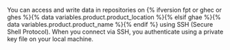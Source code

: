 You can access and write data in repositories on {% ifversion fpt or ghec or ghes %}{% data variables.product.product_location %}{% elsif ghae %}{% data variables.product.product_name %}{% endif %} using SSH (Secure Shell Protocol). When you connect via SSH, you authenticate using a private key file on your local machine.
